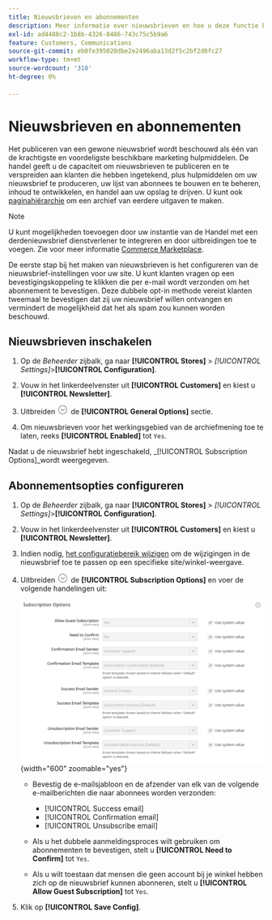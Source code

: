 ```yaml
---
title: Nieuwsbrieven en abonnementen
description: Meer informatie over nieuwsbrieven en hoe u deze functie kunt inschakelen als een goedkoop promotieprogramma.
exl-id: ad4488c2-1b8b-4326-8486-743c75c5b9a6
feature: Customers, Communications
source-git-commit: eb0fe395020dbe2e2496aba13d2f5c2bf2d0fc27
workflow-type: tm+mt
source-wordcount: '310'
ht-degree: 0%

---
```


# Nieuwsbrieven en abonnementen

Het publiceren van een gewone nieuwsbrief wordt beschouwd als één van de krachtigste en voordeligste beschikbare marketing hulpmiddelen. De handel geeft u de capaciteit om nieuwsbrieven te publiceren en te verspreiden aan klanten die hebben ingetekend, plus hulpmiddelen om uw nieuwsbrief te produceren, uw lijst van abonnees te bouwen en te beheren, inhoud te ontwikkelen, en handel aan uw opslag te drijven. U kunt ook [paginahiërarchie](../content-design/page-hierarchy.md) om een archief van eerdere uitgaven te maken.

>[!NOTE]
>
>U kunt mogelijkheden toevoegen door uw instantie van de Handel met een derdenieuwsbrief dienstverlener te integreren en door uitbreidingen toe te voegen. Zie voor meer informatie [Commerce Marketplace](../getting-started/commerce-marketplace.md).

De eerste stap bij het maken van nieuwsbrieven is het configureren van de nieuwsbrief-instellingen voor uw site. U kunt klanten vragen op een bevestigingskoppeling te klikken die per e-mail wordt verzonden om het abonnement te bevestigen. Deze dubbele opt-in methode vereist klanten tweemaal te bevestigen dat zij uw nieuwsbrief willen ontvangen en vermindert de mogelijkheid dat het als spam zou kunnen worden beschouwd.

## Nieuwsbrieven inschakelen

1. Op de _Beheerder_ zijbalk, ga naar **[!UICONTROL Stores]** > _[!UICONTROL Settings]_>**[!UICONTROL Configuration]**.

1. Vouw in het linkerdeelvenster uit **[!UICONTROL Customers]** en kiest u **[!UICONTROL Newsletter]**.

1. Uitbreiden ![Expansiekiezer](../assets/icon-display-expand.png) de **[!UICONTROL General Options]** sectie.

1. Om nieuwsbrieven voor het werkingsgebied van de archiefmening toe te laten, reeks **[!UICONTROL Enabled]** tot `Yes`.

Nadat u de nieuwsbrief hebt ingeschakeld, _[!UICONTROL Subscription Options]_wordt weergegeven.

## Abonnementsopties configureren

1. Op de _Beheerder_ zijbalk, ga naar **[!UICONTROL Stores]** > _[!UICONTROL Settings]_>**[!UICONTROL Configuration]**.

1. Vouw in het linkerdeelvenster uit **[!UICONTROL Customers]** en kiest u **[!UICONTROL Newsletter]**.

1. Indien nodig, [het configuratiebereik wijzigen](../getting-started/websites-stores-views.md#scope-settings) om de wijzigingen in de nieuwsbrief toe te passen op een specifieke site/winkel-weergave.

1. Uitbreiden ![Expansiekiezer](../assets/icon-display-expand.png) de **[!UICONTROL Subscription Options]** en voer de volgende handelingen uit:

   ![Configuratie van klanten - abonnementen voor nieuwsbrieven](../configuration-reference/customers/assets/newsletter-subscription-options.png){width="600" zoomable="yes"}

   - Bevestig de e-mailsjabloon en de afzender van elk van de volgende e-mailberichten die naar abonnees worden verzonden:

      - [!UICONTROL Success email]
      - [!UICONTROL Confirmation email]
      - [!UICONTROL Unsubscribe email]

   - Als u het dubbele aanmeldingsproces wilt gebruiken om abonnementen te bevestigen, stelt u **[!UICONTROL Need to Confirm]** tot `Yes`.

   - Als u wilt toestaan dat mensen die geen account bij je winkel hebben zich op de nieuwsbrief kunnen abonneren, stelt u **[!UICONTROL Allow Guest Subscription]** tot `Yes`.

1. Klik op **[!UICONTROL Save Config]**.
